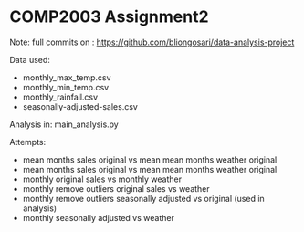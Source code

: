 # COMP2003 Assignment2

Note: full commits on : https://github.com/bliongosari/data-analysis-project


Data used: 
- monthly_max_temp.csv
- monthly_min_temp.csv
- monthly_rainfall.csv
- seasonally-adjusted-sales.csv

Analysis in:  main_analysis.py

Attempts: 
- mean months sales original vs mean mean months weather original
- mean months sales original vs mean mean months weather original 
- monthly original sales vs monthly weather
- monthly remove outliers original sales vs weather
- monthly remove outliers seasonally adjusted vs original (used in analysis)
- monthly seasonally adjusted vs weather

